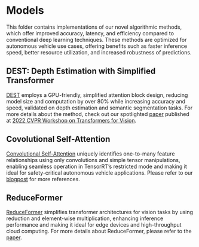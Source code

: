 # Models
This folder contains implementations of our novel algorithmic methods, which offer improved accuracy, latency, and efficiency compared to conventional deep learning techniques. 
These methods are optimized for autonomous vehicle use cases, offering benefits such as faster inference speed, better resource utilization, and increased robustness of predictions.

## DEST: Depth Estimation with Simplified Transformer
[DEST](./DEST/) employs a GPU-friendly, simplified attention block design, reducing model size and computation by over 80% while increasing accuracy and speed, validated on depth estimation and semantic segmentation tasks. 
For more details about the method, check out our spotlighted [paper](https://arxiv.org/abs/2204.13791) published at [2022 CVPR Workshop on Transformers for Vision](https://sites.google.com/view/t4v-cvpr22/home?authuser=0).

## Covolutional Self-Attention 
[Convolutional Self-Attention](./ConvSelfAttention/) uniquely identifies one-to-many feature relationships using only convolutions and simple tensor manipulations, enabling seamless operation in TensorRT’s restricted mode and making it ideal for safety-critical autonomous vehicle applications. 
Please refer to our [blogpost](https://developer.nvidia.com/blog/emulating-the-attention-mechanism-in-transformer-models-with-a-fully-convolutional-network/) for more references. 

## ReduceFormer
[ReduceFormer](./ReduceFormer/) simplifies transformer architectures for vision tasks by using reduction and element-wise multiplication, enhancing inference performance and making it ideal for edge devices and high-throughput cloud computing.
For more details about ReduceFormer, please refer to the [paper](https://arxiv.org/abs/2204.13791).

